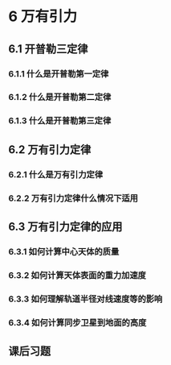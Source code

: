 # 6 万有引力

## 6.1 开普勒三定律

### 6.1.1 什么是开普勒第一定律

### 6.1.2 什么是开普勒第二定律

### 6.1.3 什么是开普勒第三定律

## 6.2 万有引力定律

### 6.2.1 什么是万有引力定律

### 6.2.2 万有引力定律什么情况下适用

## 6.3 万有引力定律的应用

### 6.3.1 如何计算中心天体的质量

### 6.3.2 如何计算天体表面的重力加速度

### 6.3.3 如何理解轨道半径对线速度等的影响

### 6.3.4 如何计算同步卫星到地面的高度

## 课后习题